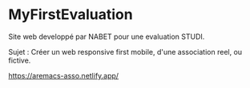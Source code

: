 # MyFirstEvaluation

Site web developpé par NABET pour une evaluation STUDI.

Sujet : Créer un web responsive first mobile, d'une association reel, ou fictive.

https://aremacs-asso.netlify.app/
